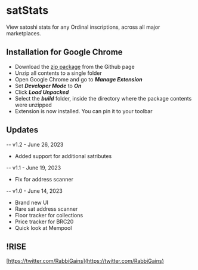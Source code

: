 # satStats
  View satoshi stats for any Ordinal inscriptions, across all major marketplaces.


## Installation for Google Chrome

- Download the [zip package](https://github.com/RabbiGains-eth/satStats/archive/refs/heads/main.zip) from the Github page
- Unzip all contents to a single folder
- Open Google Chrome and go to ***Manage Extension***
- Set ***Developer Mode*** to ***On***
- Click ***Load Unpacked***
- Select the ***build*** folder, inside the directory where the package contents were unzipped
- Extension is now installed. You can pin it to your toolbar




## Updates
-- v1.2 - June 26, 2023
  - Added support for additional satributes


-- v1.1 - June 19, 2023
  - Fix for address scanner
 
  
-- v1.0 - June 14, 2023
  - Brand new UI
  - Rare sat address scanner
  - Floor tracker for collections
  - Price tracker for BRC20
  - Quick look at Mempool


## !RISE

[https://twitter.com/RabbiGains](https://twitter.com/RabbiGains)
